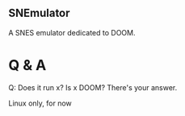 ## SNEmulator

A SNES emulator dedicated to DOOM.

# Q & A
Q: Does it run x?
Is x DOOM? There's your answer.

Linux only, for now
